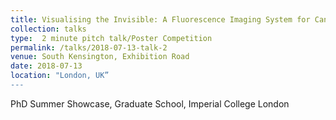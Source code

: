 ```yaml
---
title: Visualising the Invisible: A Fluorescence Imaging System for Cancer Surgery Guidance
collection: talks
type:  2 minute pitch talk/Poster Competition
permalink: /talks/2018-07-13-talk-2
venue: South Kensington, Exhibition Road
date: 2018-07-13
location: "London, UK”
---
```


PhD Summer Showcase, Graduate School, Imperial College London

